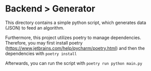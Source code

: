 # Backend > Generator
This directory contains a simple python script, which generates data (JSON) to feed an algorithm.

Furthermore, this project utilizes poetry to manage dependencies.
Therefore, you may first install poetry (https://www.jetbrains.com/help/pycharm/poetry.html)
and then the dependencies with `poetry install`

Afterwards, you can run the script with `poetry run python main.py`